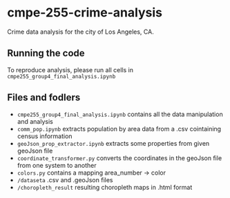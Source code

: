 # cmpe-255-crime-analysis
Crime data analysis for the city of Los Angeles, CA.

## Running the code
To reproduce analysis, please run all cells in `cmpe255_group4_final_analysis.ipynb`

## Files and fodlers
- `cmpe255_group4_final_analysis.ipynb` contains all the data manipulation and analysis
- `comm_pop.ipynb` extracts population by area data from a .csv cointaining census information
- `geoJson_prop_extractor.ipynb` extracts some properties from given geoJson file
- `coordinate_transformer.py` converts the coordinates in the geoJson file from one system to another
- `colors.py` contains a mapping area_number -> color
- `/dataseta` .csv and .geoJson files
- `/choropleth_result` resulting choropleth maps in .html format
